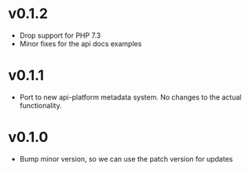 # v0.1.2

* Drop support for PHP 7.3
* Minor fixes for the api docs examples

# v0.1.1

* Port to new api-platform metadata system. No changes to the actual
  functionality.

# v0.1.0

* Bump minor version, so we can use the patch version for updates